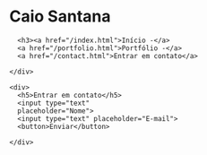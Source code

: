 # Caio Santana

<html>
  <body>
    <div>
      
      <h3><a href="/index.html">Início -</a> 
      <a href="/portfolio.html">Portfólio -</a> 
      <a href="/contact.html">Entrar em contato</a>

    </div>

    <div>
      <h5>Entrar em contato</h5>
      <input type="text"
      placeholder="Nome">
      <input type="text" placeholder="E-mail">
      <button>Enviar</button>

    </div>
  </body>
</html>
